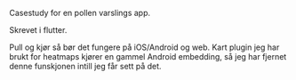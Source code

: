 
Casestudy for en pollen varslings app.

Skrevet i flutter.

Pull og kjør så bør det fungere på iOS/Android og web.
Kart plugin jeg har brukt for heatmaps kjører en gammel Android embedding, så jeg har fjernet denne funskjonen intill jeg får sett på det.
